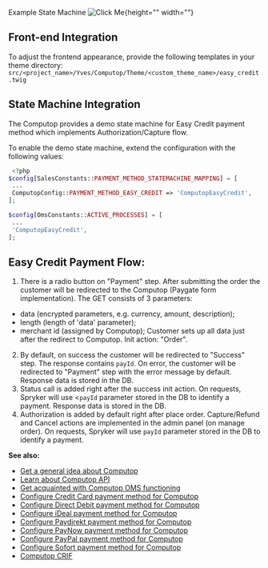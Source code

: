 Example State Machine
![Click Me](https://cdn.document360.io/9fafa0d5-d76f-40c5-8b02-ab9515d3e879/Images/Documentation/computop-easy-credit-flow-example.png){height="" width=""}

## Front-end Integration
To adjust the frontend appearance, provide the following templates in your theme directory:
`src/<project_name>/Yves/Computop/Theme/<custom_theme_name>/easy_credit.twig`

## State Machine Integration
The Computop provides a demo state machine for Easy Credit payment method which implements Authorization/Capture flow.

To enable the demo state machine, extend the configuration with the following values:

```php
 <?php
$config[SalesConstants::PAYMENT_METHOD_STATEMACHINE_MAPPING] = [
 ...
 ComputopConfig::PAYMENT_METHOD_EASY_CREDIT => 'ComputopEasyCredit',
];

$config[OmsConstants::ACTIVE_PROCESSES] = [
 ...
 'ComputopEasyCredit',
];
```

## Easy Credit Payment Flow:

1.
      There is a radio button on "Payment" step.
      After submitting the order the customer will be redirected to the Computop (Paygate form implementation).
      The GET consists of 3 parameters:
  - data (encrypted parameters, e.g. currency, amount, description);
  - length (length of 'data' parameter);
  - merchant id (assigned by Computop);
        Customer sets up all data just after the redirect to Computop.
        Init action: "Order".
2. By default, on success the customer  will be redirected to "Success" step. The response contains `payId`. On error, the customer  will be redirected to "Payment" step with the error message by default. Response data is stored in the DB.
3. Status call is added right after the success init action. On requests, Spryker will use <`payId` parameter stored in the DB to identify a payment. Response data is stored in the DB.
4. Authorization is added by default right after place order. Capture/Refund and Cancel actions are implemented in the admin panel (on manage order). On requests, Spryker will use `payId` parameter stored in the DB to identify a payment.

<b>See also:</b>

* [Get a general idea about Computop](computop.htm)
* [Learn about Computop API](computop-api-details.htm)
* [Get acquainted with Computop OMS functioning](computop-oms-details.htm)
* [Configure Credit Card payment method for Computop](computop-credit-card.htm)
* [Configure Direct Debit payment method for Computop](computop-direct-debit.htm)
* [Configure iDeal payment method for Computop](computop-ideal.htm)
* [Configure Paydirekt payment method for Computop](computop-paydirekt.htm)
* [Configure PayNow payment method for Computop](computop-paynow.htm)
* [Configure PayPal payment method for Computop](computop-paypal.htm)
* [Configure Sofort payment method for Computop](computop-sofort.htm)
* [Computop CRIF](computop-crif.htm)